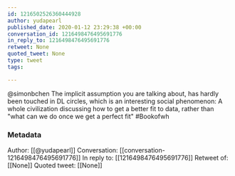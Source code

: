```yaml
---
id: 1216502526360444928
author: yudapearl
published_date: 2020-01-12 23:29:38 +00:00
conversation_id: 1216498476495691776
in_reply_to: 1216498476495691776
retweet: None
quoted_tweet: None
type: tweet
tags:

---
```


@simonbchen The implicit assumption you are talking about, has hardly been touched in DL circles, which is an interesting social phenomenon: A whole civilization discussing how to get a better fit to data, rather than "what can we do once we get a perfect fit" #Bookofwh

### Metadata

Author: [[@yudapearl]]
Conversation: [[conversation-1216498476495691776]]
In reply to: [[1216498476495691776]]
Retweet of: [[None]]
Quoted tweet: [[None]]
